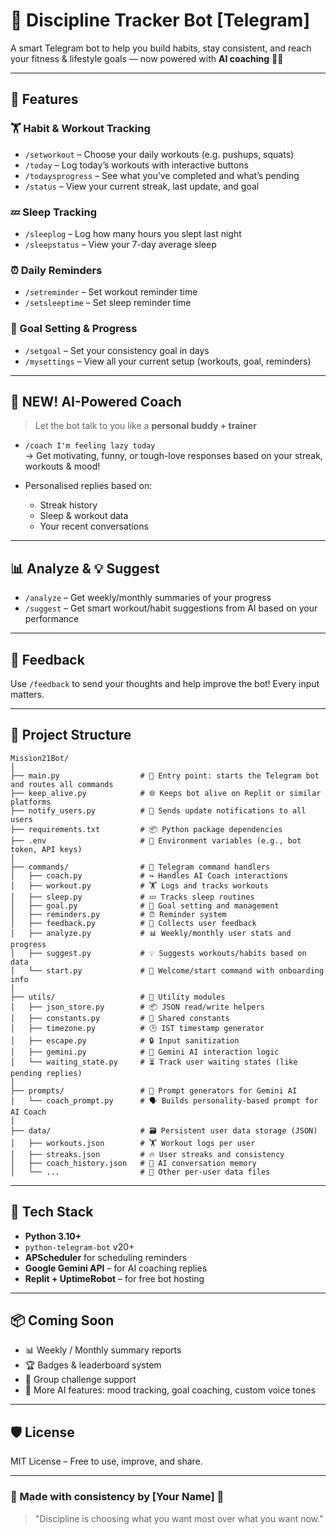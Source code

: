 # 🧠 Discipline Tracker Bot [Telegram]

A smart Telegram bot to help you build habits, stay consistent, and reach your fitness & lifestyle goals — now powered with **AI coaching** 💪🧠

---

## 🚀 Features

### 🏋️ Habit & Workout Tracking
- `/setworkout` – Choose your daily workouts (e.g. pushups, squats)
- `/today` – Log today’s workouts with interactive buttons
- `/todaysprogress` – See what you’ve completed and what’s pending
- `/status` – View your current streak, last update, and goal

### 💤 Sleep Tracking
- `/sleeplog` – Log how many hours you slept last night
- `/sleepstatus` – View your 7-day average sleep

### ⏰ Daily Reminders
- `/setreminder` – Set workout reminder time
- `/setsleeptime` – Set sleep reminder time

### 🎯 Goal Setting & Progress
- `/setgoal` – Set your consistency goal in days
- `/mysettings` – View all your current setup (workouts, goal, reminders)

---

## 🤖 NEW! AI-Powered Coach

> Let the bot talk to you like a **personal buddy + trainer**

- `/coach I'm feeling lazy today`  
  → Get motivating, funny, or tough-love responses based on your streak, workouts & mood!

- Personalised replies based on:
  - Streak history
  - Sleep & workout data
  - Your recent conversations

---

## 📊 Analyze & 💡 Suggest

- `/analyze` – Get weekly/monthly summaries of your progress
- `/suggest` – Get smart workout/habit suggestions from AI based on your performance

---

## 💬 Feedback
Use `/feedback` to send your thoughts and help improve the bot! Every input matters.

---

## 📁 Project Structure

```
Mission21Bot/
│
├── main.py                  # 🚀 Entry point: starts the Telegram bot and routes all commands
├── keep_alive.py            # 🌐 Keeps bot alive on Replit or similar platforms
├── notify_users.py          # 📢 Sends update notifications to all users
├── requirements.txt         # 📦 Python package dependencies
├── .env                     # 🔐 Environment variables (e.g., bot token, API keys)
│
├── commands/                # 💬 Telegram command handlers
│   ├── coach.py             # ↪️ Handles AI Coach interactions
│   ├── workout.py           # 🏋️ Logs and tracks workouts
│   ├── sleep.py             # 💤 Tracks sleep routines
│   ├── goal.py              # 🎯 Goal setting and management
│   ├── reminders.py         # ⏰ Reminder system
│   ├── feedback.py          # 📩 Collects user feedback
│   ├── analyze.py           # 📊 Weekly/monthly user stats and progress
│   ├── suggest.py           # 💡 Suggests workouts/habits based on data
│   └── start.py             # 👋 Welcome/start command with onboarding info
│
├── utils/                   # 🔧 Utility modules
│   ├── json_store.py        # 📦 JSON read/write helpers
│   ├── constants.py         # 📘 Shared constants
│   ├── timezone.py          # 🕒 IST timestamp generator
│   ├── escape.py            # 🔒 Input sanitization
│   ├── gemini.py            # 🤖 Gemini AI interaction logic
│   └── waiting_state.py     # ⏳ Track user waiting states (like pending replies)
│
├── prompts/                 # 🧠 Prompt generators for Gemini AI
│   └── coach_prompt.py      # 🗣️ Builds personality-based prompt for AI Coach
│
├── data/                    # 🗃️ Persistent user data storage (JSON)
│   ├── workouts.json        # 🏋️ Workout logs per user
│   ├── streaks.json         # 🔥 User streaks and consistency
│   ├── coach_history.json   # 🧠 AI conversation memory
│   └── ...                  # 📁 Other per-user data files
```

---

## 🔧 Tech Stack

- **Python 3.10+**
- `python-telegram-bot` v20+
- **APScheduler** for scheduling reminders
- **Google Gemini API** – for AI coaching replies
- **Replit + UptimeRobot** – for free bot hosting

---

## 📦 Coming Soon
- 📊 Weekly / Monthly summary reports
- 🏆 Badges & leaderboard system
- 🤝 Group challenge support
- 🧠 More AI features: mood tracking, goal coaching, custom voice tones

---

## 🛡️ License

MIT License – Free to use, improve, and share.

---

### 👤 Made with consistency by [Your Name] 🙌  
> "Discipline is choosing what you want most over what you want now."
